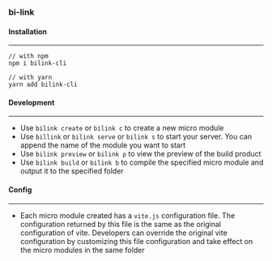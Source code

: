 ### bi-link

#### Installation

***

```
// with npm
npm i bilink-cli

// with yarn
yarn add bilink-cli
```

#### Development

***

- Use `bilink create` or `bilink c` to create a new micro module
- Use `billink` or `bilink serve` or `bilink s` to start your server. You can append the name of the module you want to
  start
- Use `bilink preview` or `bilink p` to view the preview of the build product
- Use `bilink build` or `bilink b` to compile the specified micro module and output it to the specified folder

#### Config

***

- Each micro module created has a `vite.js` configuration file. The configuration returned by this file is the same as the
  original configuration of vite. Developers can override the original vite configuration by customizing this file
  configuration and take effect on the micro modules in the same folder

